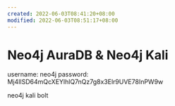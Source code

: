 ```yaml
---
created: 2022-06-03T08:41:20+08:00
modified: 2022-06-03T08:51:17+08:00
---
```


# Neo4j AuraDB & Neo4j Kali

username:
neo4j
password:
Mj4IlSD64mQcXEYlhlQ7nQz7g8x3Elr9UVE78InPW9w

neo4j kali bolt
